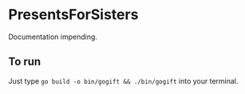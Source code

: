 # PresentsForSisters

Documentation impending. 

## To run

Just type `go build -o bin/gogift && ./bin/gogift` into your terminal.